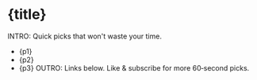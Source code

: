 # {title}
INTRO: Quick picks that won't waste your time.
- {p1}
- {p2}
- {p3}
OUTRO: Links below. Like & subscribe for more 60‑second picks.
